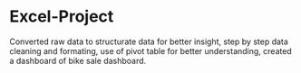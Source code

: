 # Excel-Project
Converted raw data to structurate data for better insight,
step by step data cleaning and formating,
use of pivot table for better understanding,
created a dashboard of bike sale dashboard.
